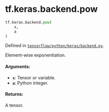 <div itemscope itemtype="http://developers.google.com/ReferenceObject">
<meta itemprop="name" content="tf.keras.backend.pow" />
<meta itemprop="path" content="Stable" />
</div>

# tf.keras.backend.pow

``` python
tf.keras.backend.pow(
    x,
    a
)
```



Defined in [`tensorflow/python/keras/backend.py`](/code/stable/tensorflow/python/keras/backend.py).

Element-wise exponentiation.

#### Arguments:

* <b>`x`</b>: Tensor or variable.
* <b>`a`</b>: Python integer.


#### Returns:

A tensor.